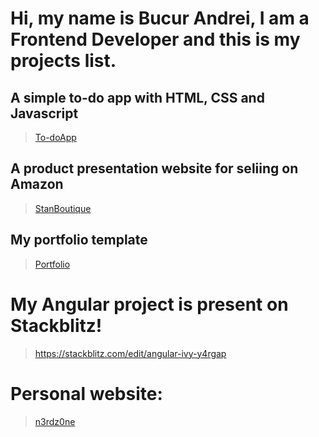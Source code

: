 # Hi, my name is Bucur Andrei, I am a Frontend Developer and this is my projects list.

## A simple to-do app with HTML, CSS and Javascript
> [To-doApp](https://tabask0.github.io/TodoApp)

## A product presentation website for seliing on Amazon 
> [StanBoutique](https://tabask0.github.io/StanBoutique/)

## My portfolio template
> [Portfolio](https://tabask0.github.io/PortfolioTemplate/)


# My Angular project is present on Stackblitz!

> https://stackblitz.com/edit/angular-ivy-y4rgap

# Personal website: 
> [n3rdz0ne](https://n3rdz0ne.ro)
